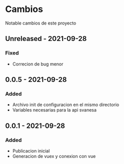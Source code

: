 # Cambios
Notable cambios de este proyecto

## Unreleased - 2021-09-28
### Fixed
- Correcion de bug menor

## 0.0.5 - 2021-09-28
### Added
- Archivo init de configuracion en el mismo directorio
- Variables necesarias para la api svanesa

## 0.0.1 - 2021-09-28
### Added
- Publicacion inicial
- Generacion de vuex y conexion con vue
